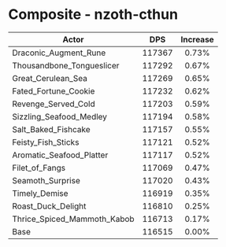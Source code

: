 # Composite - nzoth-cthun
| Actor | DPS | Increase |
|---|:---:|:---:|
|Draconic_Augment_Rune|117367|0.73%|
|Thousandbone_Tongueslicer|117292|0.67%|
|Great_Cerulean_Sea|117269|0.65%|
|Fated_Fortune_Cookie|117232|0.62%|
|Revenge_Served_Cold|117203|0.59%|
|Sizzling_Seafood_Medley|117194|0.58%|
|Salt_Baked_Fishcake|117157|0.55%|
|Feisty_Fish_Sticks|117121|0.52%|
|Aromatic_Seafood_Platter|117117|0.52%|
|Filet_of_Fangs|117069|0.47%|
|Seamoth_Surprise|117020|0.43%|
|Timely_Demise|116919|0.35%|
|Roast_Duck_Delight|116810|0.25%|
|Thrice_Spiced_Mammoth_Kabob|116713|0.17%|
|Base|116515|0.00%|
